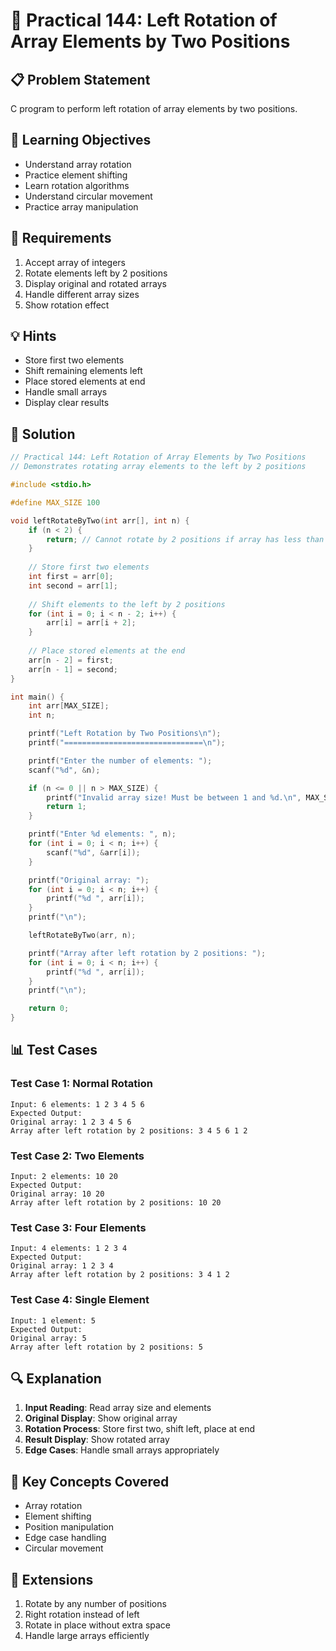 # 🎯 Practical 144: Left Rotation of Array Elements by Two Positions

## 📋 Problem Statement

C program to perform left rotation of array elements by two positions.

## 🎯 Learning Objectives

- Understand array rotation
- Practice element shifting
- Learn rotation algorithms
- Understand circular movement
- Practice array manipulation

## 📝 Requirements

1. Accept array of integers
2. Rotate elements left by 2 positions
3. Display original and rotated arrays
4. Handle different array sizes
5. Show rotation effect

## 💡 Hints

- Store first two elements
- Shift remaining elements left
- Place stored elements at end
- Handle small arrays
- Display clear results

## 🔧 Solution

```c
// Practical 144: Left Rotation of Array Elements by Two Positions
// Demonstrates rotating array elements to the left by 2 positions

#include <stdio.h>

#define MAX_SIZE 100

void leftRotateByTwo(int arr[], int n) {
    if (n < 2) {
        return; // Cannot rotate by 2 positions if array has less than 2 elements
    }
    
    // Store first two elements
    int first = arr[0];
    int second = arr[1];
    
    // Shift elements to the left by 2 positions
    for (int i = 0; i < n - 2; i++) {
        arr[i] = arr[i + 2];
    }
    
    // Place stored elements at the end
    arr[n - 2] = first;
    arr[n - 1] = second;
}

int main() {
    int arr[MAX_SIZE];
    int n;

    printf("Left Rotation by Two Positions\n");
    printf("===============================\n");

    printf("Enter the number of elements: ");
    scanf("%d", &n);

    if (n <= 0 || n > MAX_SIZE) {
        printf("Invalid array size! Must be between 1 and %d.\n", MAX_SIZE);
        return 1;
    }

    printf("Enter %d elements: ", n);
    for (int i = 0; i < n; i++) {
        scanf("%d", &arr[i]);
    }

    printf("Original array: ");
    for (int i = 0; i < n; i++) {
        printf("%d ", arr[i]);
    }
    printf("\n");

    leftRotateByTwo(arr, n);

    printf("Array after left rotation by 2 positions: ");
    for (int i = 0; i < n; i++) {
        printf("%d ", arr[i]);
    }
    printf("\n");

    return 0;
}
```

## 📊 Test Cases

### Test Case 1: Normal Rotation
```
Input: 6 elements: 1 2 3 4 5 6
Expected Output:
Original array: 1 2 3 4 5 6
Array after left rotation by 2 positions: 3 4 5 6 1 2
```

### Test Case 2: Two Elements
```
Input: 2 elements: 10 20
Expected Output:
Original array: 10 20
Array after left rotation by 2 positions: 10 20
```

### Test Case 3: Four Elements
```
Input: 4 elements: 1 2 3 4
Expected Output:
Original array: 1 2 3 4
Array after left rotation by 2 positions: 3 4 1 2
```

### Test Case 4: Single Element
```
Input: 1 element: 5
Expected Output:
Original array: 5
Array after left rotation by 2 positions: 5
```

## 🔍 Explanation

1. **Input Reading**: Read array size and elements
2. **Original Display**: Show original array
3. **Rotation Process**: Store first two, shift left, place at end
4. **Result Display**: Show rotated array
5. **Edge Cases**: Handle small arrays appropriately

## 🎯 Key Concepts Covered

- Array rotation
- Element shifting
- Position manipulation
- Edge case handling
- Circular movement

## 🚀 Extensions

1. Rotate by any number of positions
2. Right rotation instead of left
3. Rotate in place without extra space
4. Handle large arrays efficiently